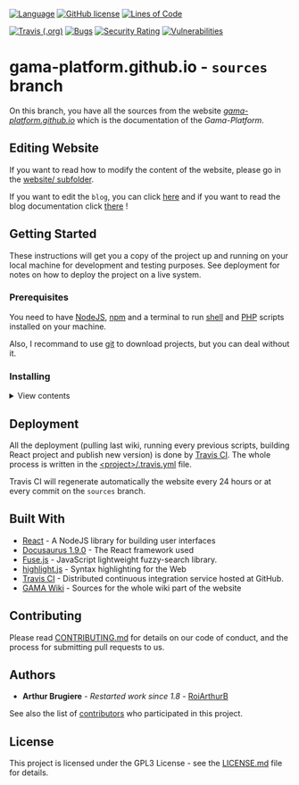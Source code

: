 [![Language](https://img.shields.io/badge/language-NodeJS-green.svg)](https://nodejs.org/)
[![GitHub license](https://img.shields.io/github/license/gama-platform/gama-platform.github.io)](https://github.com/gama-platform/gama-platform.github.io/blob/sources/LICENSE)
[![Lines of Code](https://sonarcloud.io/api/project_badges/measure?project=gama-platform_gama-platform.github.io&metric=ncloc)](https://sonarcloud.io/dashboard?id=gama-platform_gama-platform.github.io)

[![Travis (.org)](https://img.shields.io/travis/gama-platform/gama-platform.github.io)](https://travis-ci.org/gama-platform/gama-platform.github.io)
[![Bugs](https://sonarcloud.io/api/project_badges/measure?project=gama-platform_gama-platform.github.io&metric=bugs)](https://sonarcloud.io/dashboard?id=gama-platform_gama-platform.github.io)
[![Security Rating](https://sonarcloud.io/api/project_badges/measure?project=gama-platform_gama-platform.github.io&metric=security_rating)](https://sonarcloud.io/dashboard?id=gama-platform_gama-platform.github.io)
[![Vulnerabilities](https://sonarcloud.io/api/project_badges/measure?project=gama-platform_gama-platform.github.io&metric=vulnerabilities)](https://sonarcloud.io/dashboard?id=gama-platform_gama-platform.github.io)

# gama-platform.github.io - `sources` branch

On this branch, you have all the sources from the website [_gama-platform.github.io_](gama-platform.github.io) which is the documentation of the _Gama-Platform_.

## Editing Website

If you want to read how to modify the content of the website, please go in the [website/ subfolder](https://github.com/gama-platform/gama-platform.github.io/blob/sources/website/).

If you want to edit the `blog`, you can click [here](https://github.com/gama-platform/gama-platform.github.io/blob/sources/website/blog/) and if you want to read the blog documentation click [there](https://github.com/gama-platform/gama-platform.github.io/tree/sources/website#editing-blog) !

## Getting Started

These instructions will get you a copy of the project up and running on your local machine for development and testing purposes. See deployment for notes on how to deploy the project on a live system.

### Prerequisites

You need to have [NodeJS](https://nodejs.org/en/), [npm](https://www.npmjs.com/) and a terminal to run [shell](https://en.wikipedia.org/wiki/Shell_script) and [PHP](https://php.net/) scripts installed on your machine.

Also, I recommand to use [git](https://git-scm.com/) to download projects, but you can deal without it.

### Installing

<details>
<summary>View contents</summary>

Here's a step by step series of command that tell you how to get a development env running.

First of all, you need to download this project on the `sources` branch

```
git clone https://github.com/gama-platform/gama-platform.github.io.git -b sources
```

Now, move on the project and clone the _Gama wiki_ in the folder. This project is not inside by default because I want it updated at each build (in Travis) and I wanted to keep this repo lightweight.

```
cd ./gama-platform.github.io
git clone https://github.com/gama-platform/gama.wiki.git
```

Now, you'll run some custom scripts which will pre-process every files for the website.

The first script will copy every files from _gama.wiki/_ to the right location in the new website.

```
sh ./script/unstructurize.sh
```

The second script will correct some links (to images or else) in markdowns files.

```
sh ./script/link_fixer.sh
```

This two lines will generate a sidebar Docusaurus-friendly (a JSON) from the gama.wiki's one.

```
sed -i '/^$/d' './docs/_Sidebar.md' # Remove blank line
php script/sidebarCopy.php
``` 

The last script will create a header ([learn more here](https://docusaurus.io/docs/en/doc-markdown#markdown-headers)) to have correct title in pages.

```
sh script/autoHeader.sh
```

The final command to prepare the project is to install _npm_ packages. So you should move in the _website/_ sub-folder and install packages listed in `packages.json` file.

```
cd <project>/website
npm install
```

Now you have your project ready to start it in your local machine! Congrats.

All you need to do is to start your project with _npm_ from the _website/_ folder

```
cd <project>/website
npm start
```

In less than a minute, you should have the website running in local on port 3000 open in your favorite browser.

</details>

## Deployment

All the deployment (pulling last wiki, running every previous scripts, building React project and publish new version) is done by [Travis CI](https://travis-ci.org/gama-platform/gama-platform.github.io). The whole process is written in the [\<project\>/.travis.yml](https://github.com/gama-platform/gama-platform.github.io/blob/sources/.travis.yml) file.

Travis CI will regenerate automatically the website every 24 hours or at every commit on the `sources` branch.

## Built With

* [React](https://reactjs.org/) - A NodeJS library for building user interfaces
* [Docusaurus 1.9.0](https://docusaurus.io/en/) - The React framework used
* [Fuse.js](https://fusejs.io) - JavaScript lightweight fuzzy-search library.
* [highlight.js](https://highlightjs.org/) - Syntax highlighting for the Web
* [Travis CI](https://travis-ci.org/) - Distributed continuous integration service hosted at GitHub.
* [GAMA Wiki](https://github.com/gama-platform/gama/wiki) - Sources for the whole wiki part of the website 

## Contributing

Please read [CONTRIBUTING.md](https://gama-platform.github.io/wiki/Contribute) for details on our code of conduct, and the process for submitting pull requests to us.

## Authors

* **Arthur Brugiere** - *Restarted work since 1.8* - [RoiArthurB](https://github.com/RoiArthurB)

See also the list of [contributors](https://github.com/gama-platform/gama-platform.github.io/contributors) who participated in this project.

## License

This project is licensed under the GPL3 License - see the [LICENSE.md](https://github.com/gama-platform/gama-platform.github.io/blob/sources/LICENSE) file for details.
